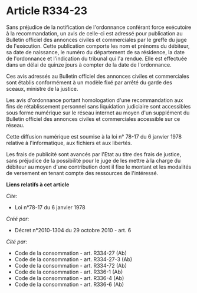 # Article R334-23

Sans préjudice de la notification de l'ordonnance conférant force exécutoire à la recommandation, un avis de celle-ci est
adressé pour publication au Bulletin officiel des annonces civiles et commerciales par le greffe du juge de l'exécution.
Cette publication comporte les nom et prénoms du débiteur, sa date de naissance, le numéro du département de sa résidence, la
date de l'ordonnance et l'indication du tribunal qui l'a rendue. Elle est effectuée dans un délai de quinze jours à compter
de la date de l'ordonnance. 

Ces avis adressés au Bulletin officiel des annonces civiles et commerciales sont établis conformément à un modèle fixé par
arrêté du garde des sceaux, ministre de la justice. 

Les avis d'ordonnance portant homologation d'une recommandation aux fins de rétablissement personnel sans liquidation
judiciaire sont accessibles sous forme numérique sur le réseau internet au moyen d'un supplément du Bulletin officiel des
annonces civiles et commerciales accessible sur ce réseau. 

Cette diffusion numérique est soumise à la 
loi n° 78-17 du 6 janvier 1978
relative à l'informatique, aux fichiers et aux libertés. 

Les frais de publicité sont avancés par l'Etat au titre des frais de justice, sans préjudice de la possibilité pour le juge
de les mettre à la charge du débiteur au moyen d'une contribution dont il fixe le montant et les modalités de versement en
tenant compte des ressources de l'intéressé.

**Liens relatifs à cet article**

_Cite_:

  - Loi n°78-17 du 6 janvier 1978

_Créé par_:

  - Décret n°2010-1304 du 29 octobre 2010 - art. 6

_Cité par_:

  - Code de la consommation - art. R334-27 (Ab)
  - Code de la consommation - art. R334-27-3 (Ab)
  - Code de la consommation - art. R334-72 (Ab)
  - Code de la consommation - art. R336-1 (Ab)
  - Code de la consommation - art. R336-4 (Ab)
  - Code de la consommation - art. R336-6 (Ab)
